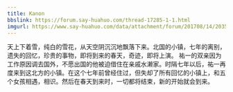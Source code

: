 ```yaml
---
title: Kanon
bbslink: https://forum.say-huahuo.com/thread-17285-1-1.html
imgurl: https://www.say-huahuo.com/data/attachment/forum/201708/14/203504zlle05494944f424.jpg
---
```


天上下着雪，纯白的雪花，从天空阴沉沉地飘落下来。北国的小镇，七年的离别，遗失的回忆，珍贵的事物，即将到来的春天，奇迹，即将上演。
祐一的双亲因为工作原因调去国外，不愿出国的他被迫借住在亲戚水濑家。时隔七年以后，祐一再度来到这北方的小镇。在这个七年前曾经住过，但失却了所有回忆的小镇上，和五个女孩相遇，相识。然后在春天到来时，一切都将结束，新的开始就会到来。<!--more-->

